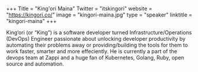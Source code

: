 +++
Title = "King'ori Maina"
Twitter = "itskingori"
website = "https://kingori.co/"
image = "kingori-maina.jpg"
type = "speaker"
linktitle = "kingori-maina"
+++

King’ori (or “King”) is a software developer turned Infrastructure/Operations (DevOps) Engineer passionate about unlocking developer productivity by automating their problems away or providing/building the tools for them to work faster, smarter and more effeciently. He is currently a part of the devops team at Zappi and a huge fan of Kubernetes, Golang, Ruby, open source and automation.
